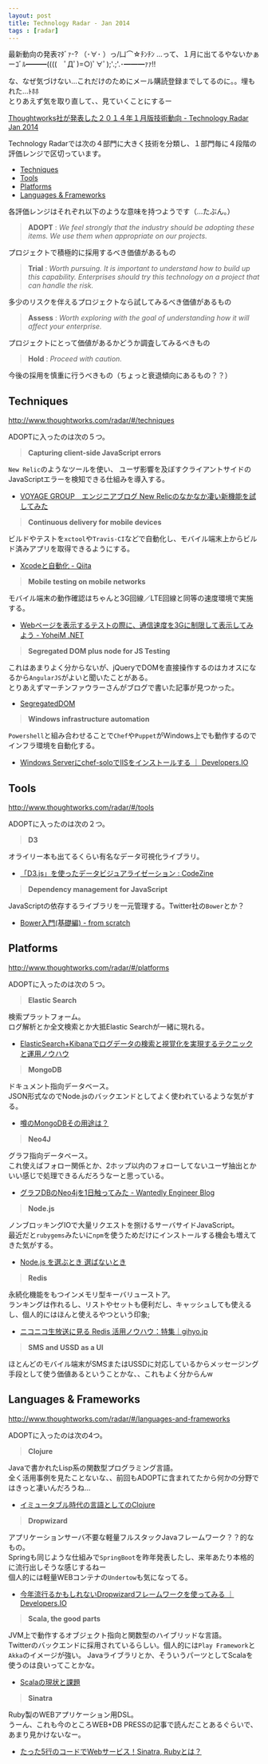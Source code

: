 ```yaml
---
layout: post
title: Technology Radar - Jan 2014
tags : [radar]
---
```


最新動向の発表ﾏﾀﾞｧ-? （･∀･ ）っ/凵⌒☆ﾁﾝﾁﾝ
…って、１月に出てるやないかぁーｺﾞﾙ━━━((((　ﾟДﾟ)=○)ﾟ∀ﾟ);'.;'.･━━━ｧｧ!!  

な、なぜ気づけない…これだけのためにメール購読登録までしてるのに。。埋もれた…ﾄﾎﾎ  
とりあえず気を取り直して、、見ていくことにするー  

[Thoughtworks社が発表した２０１４年１月版技術動向 - Technology Radar Jan 2014][tech-radar]


Technology Radarでは次の４部門に大きく技術を分類し、１部門毎に４段階の評価レンジで区切っています。

* [Techniques](#techniques)
* [Tools](#tools)
* [Platforms](#platforms)
* [Languages & Frameworks](#languages-and-frameworks)


各評価レンジはそれぞれ以下のような意味を持つようです（…たぶん。）

> **ADOPT** : *We feel strongly that the industry should be adopting these items. We use them when appropriate on our projects.*  

プロジェクトで積極的に採用するべき価値があるもの  

> **Trial** : *Worth pursuing. It is important to understand how to build up this capability. Enterprises should try this technology on a project that can handle the risk.*

多少のリスクを伴えるプロジェクトなら試してみるべき価値があるもの

> **Assess** : *Worth exploring with the goal of understanding how it will affect your enterprise.*

プロジェクトにとって価値があるかどうか調査してみるべきもの

> **Hold** : *Proceed with caution.*

今後の採用を慎重に行うべきもの（ちょっと衰退傾向にあるもの？？）


## <span id="techniques" class="anchor-hack"></span>Techniques

http://www.thoughtworks.com/radar/#/techniques

ADOPTに入ったのは次の５つ。

> **Capturing client-side JavaScript errors**

`New Relic`のようなツールを使い、
ユーザ影響を及ぼすクライアントサイドのJavaScriptエラーを検知できる仕組みを導入する。

* [VOYAGE GROUP　エンジニアブログ New Relicのなかなか凄い新機能を試してみた][tech-ref1]

> **Continuous delivery for mobile devices**

ビルドやテストを`xctool`や`Travis-CI`などで自動化し、モバイル端末上からビルド済みアプリを取得できるようにする。

* [Xcodeと自動化 - Qiita][tech-ref2]

> **Mobile testing on mobile networks**

モバイル端末の動作確認はちゃんと3G回線／LTE回線と同等の速度環境で実施する。

* [Webページを表示するテストの際に、通信速度を3Gに制限して表示してみよう - YoheiM .NET][tech-ref3]

> **Segregated DOM plus node for JS Testing**

これはあまりよく分からないが、jQueryでDOMを直接操作するのはカオスになるから`AngularJS`がよいと聞いたことがある。  
とりあえずマーチンファウラーさんがブログで書いた記事が見つかった。

* [SegregatedDOM][tech-ref4]

> **Windows infrastructure automation**

`Powershell`と組み合わせることで`Chef`や`Puppet`がWindows上でも動作するのでインフラ環境を自動化する。

* [Windows Serverにchef-soloでIISをインストールする ｜ Developers.IO][tech-ref5]

## <span id="tools" class="anchor-hack"></span>Tools

http://www.thoughtworks.com/radar/#/tools

ADOPTに入ったのは次の２つ。

> **D3**

オライリー本も出てるくらい有名なデータ可視化ライブラリ。

* [「D3.js」を使ったデータビジュアライゼーション : CodeZine][tools-ref1]

> **Dependency management for JavaScript**

JavaScriptの依存するライブラリを一元管理する。Twitter社の`Bower`とか？

* [Bower入門(基礎編) - from scratch][tools-ref2]

## <span id="platforms" class="anchor-hack"></span>Platforms

http://www.thoughtworks.com/radar/#/platforms

ADOPTに入ったのは次の５つ。

> **Elastic Search**

検索プラットフォーム。  
ログ解析とか全文検索とか大抵Elastic Searchが一緒に現れる。

* [ElasticSearch+Kibanaでログデータの検索と視覚化を実現するテクニックと運用ノウハウ][platforms-ref1]

> **MongoDB**

ドキュメント指向データベース。  
JSON形式なのでNode.jsのバックエンドとしてよく使われているような気がする。

* [噂のMongoDBその用途は？][platforms-ref2]

> **Neo4J**

グラフ指向データベース。  
これ使えばフォロー関係とか、2ホップ以内のフォローしてないユーザ抽出とかいい感じで処理できるんだろうなーと思っている。

* [グラフDBのNeo4jを1日触ってみた - Wantedly Engineer Blog][platforms-ref3]

> **Node.js**

ノンブロッキングIOで大量リクエストを捌けるサーバサイドJavaScript。  
最近だと`rubygems`みたいに`npm`を使うためだけにインストールする機会も増えてきた気がする。

* [Node.js を選ぶとき 選ばないとき][platforms-ref4]

> **Redis**

永続化機能をもつインメモリ型キーバリューストア。  
ランキングは作れるし、リストやセットも便利だし、キャッシュしても使えるし、個人的にはほんと使えるやつという印象;

* [ニコニコ生放送に見る Redis 活用ノウハウ：特集｜gihyo.jp][platforms-ref5]

> **SMS and USSD as a UI**

ほとんどのモバイル端末がSMSまたはUSSDに対応しているからメッセージング手段として使う価値あるということかな、、これもよく分からんw  

## <span id="languages-and-frameworks" class="anchor-hack"></span>Languages & Frameworks

http://www.thoughtworks.com/radar/#/languages-and-frameworks

ADOPTに入ったのは次の4つ。

> **Clojure**

Javaで書かれたLisp系の関数型プログラミング言語。  
全く活用事例を見たことないな、、前回もADOPTに含まれてたから何かの分野ではきっと凄いんだろうね…

* [イミュータブル時代の言語としてのClojure][lang-ref1]

> **Dropwizard**

アプリケーションサーバ不要な軽量フルスタックJavaフレームワーク？？的なもの。  
Springも同じような仕組みで`SpringBoot`を昨年発表したし、来年あたり本格的に流行出しそうな感じするねー  
個人的には軽量WEBコンテナの`Undertow`も気になってる。

* [今年流行るかもしれないDropwizardフレームワークを使ってみる ｜ Developers.IO][lang-ref2]

> **Scala, the good parts**

JVM上で動作するオブジェクト指向と関数型のハイブリッドな言語。  
Twitterのバックエンドに採用されているらしい。個人的には`Play Framework`と`Akka`のイメージが強い。
Javaライブラリとか、そういうパーツとしてScalaを使うのは良いってことかな。

* [Scalaの現状と課題][lang-ref3]

> **Sinatra**

Ruby製のWEBアプリケーション用DSL。  
うーん、これも今のところWEB+DB PRESSの記事で読んだことあるぐらいで、あまり見かけないなー。

* [たった5行のコードでWebサービス！Sinatra, Rubyとは？][lang-ref4]


[tech-radar]: http://www.thoughtworks.com/radar

[tech-ref1]: http://tech.voyagegroup.com/archives/7584491.html
[tech-ref2]: http://qiita.com/keroxp/items/de5b1982345cfb1e2320
[tech-ref3]: http://www.yoheim.net/blog.php?q=20140211
[tech-ref4]: http://martinfowler.com/bliki/SegregatedDOM.html
[tech-ref5]: http://dev.classmethod.jp/cloud/aws/windows-chef-iis/

[tools-ref1]: http://codezine.jp/article/detail/7459
[tools-ref2]: http://yosuke-furukawa.hatenablog.com/entry/2013/06/01/173308

[platforms-ref1]: http://www.slideshare.net/y-ken/elasticsearch-kibnana-fluentd-management-tips
[platforms-ref2]: http://www.slideshare.net/crumbjp/db-tech-showcase-mongodb
[platforms-ref3]: http://engineer.wantedly.com/2014/01/02/neo4j-introduction.html
[platforms-ref4]: http://www.slideshare.net/tricknotes/nodejs-27589695
[platforms-ref5]: https://gihyo.jp/dev/feature/01/redis

[lang-ref1]: http://qiita.com/kawasima/items/c695e2f4ee079a6debf5
[lang-ref2]: http://dev.classmethod.jp/server-side/java/dropwizard/
[lang-ref3]: http://www.slideshare.net/kmizushima/scala-12334929
[lang-ref4]: http://it.typeac.jp/article/show/5
